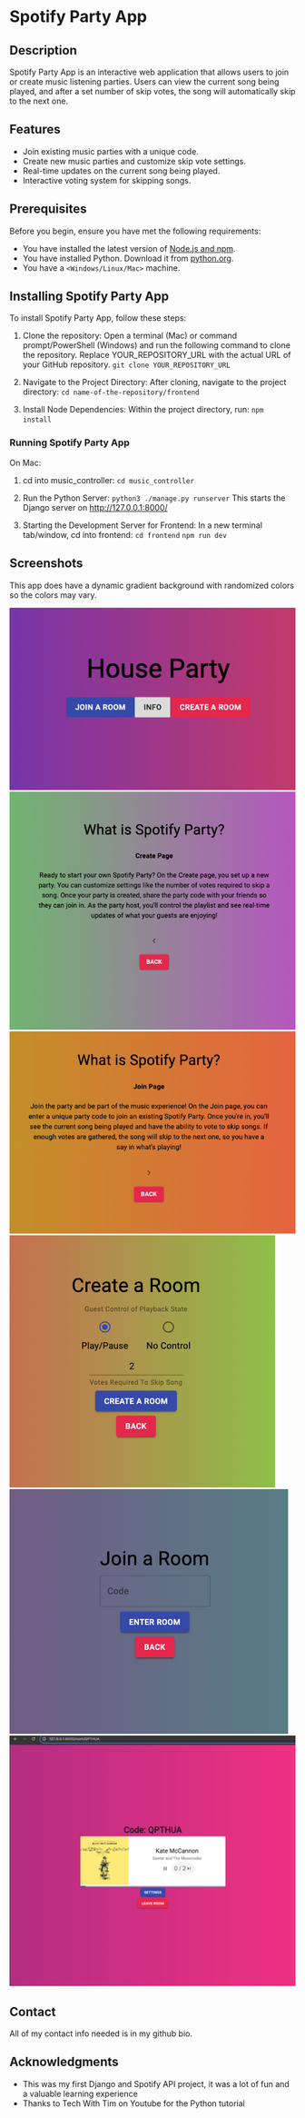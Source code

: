 # Spotify Party App

## Description

Spotify Party App is an interactive web application that allows users to join or create music listening parties. Users can view the current song being played, and after a set number of skip votes, the song will automatically skip to the next one.

## Features

- Join existing music parties with a unique code.
- Create new music parties and customize skip vote settings.
- Real-time updates on the current song being played.
- Interactive voting system for skipping songs.

## Prerequisites

Before you begin, ensure you have met the following requirements:

- You have installed the latest version of [Node.js and npm](https://nodejs.org/en/download/).
- You have installed Python. Download it from [python.org](https://www.python.org/downloads/).
- You have a `<Windows/Linux/Mac>` machine.

## Installing Spotify Party App

To install Spotify Party App, follow these steps:

1. Clone the repository:
   Open a terminal (Mac) or command prompt/PowerShell (Windows) and run the following command to clone the repository. Replace YOUR_REPOSITORY_URL with the actual URL of your GitHub repository.
   `git clone YOUR_REPOSITORY_URL`

2. Navigate to the Project Directory:
   After cloning, navigate to the project directory: `cd name-of-the-repository/frontend`

3. Install Node Dependencies:
   Within the project directory, run: `npm install`

### Running Spotify Party App

On Mac:

1. cd into music_controller: `cd music_controller`
2. Run the Python Server: `python3 ./manage.py runserver`
   This starts the Django server on http://127.0.0.1:8000/

3. Starting the Development Server for Frontend:
   In a new terminal tab/window, cd into frontend: `cd frontend` `npm run dev`

## Screenshots

This app does have a dynamic gradient background with randomized colors so the colors may vary.

![Home Page](./music_controller/images/HomePage.png "Home Page")
![Create Info](./music_controller/images/AboutCreate.png "Create Info")
![Join Info](./music_controller/images/AboutJoin.png "Join Info")
![Create Room](./music_controller/images/Create.png "Create Room")
![Join a Room](./music_controller/images/Join.png "Join a Room")
![Room View](./music_controller/images/Room.png "Room View")

## Contact

All of my contact info needed is in my github bio.

## Acknowledgments

- This was my first Django and Spotify API project, it was a lot of fun and a valuable learning experience
- Thanks to Tech With Tim on Youtube for the Python tutorial
